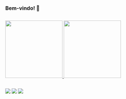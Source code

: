 ### Bem-vindo! 👋

##

<div>
  <a href="https://github.com/igorsantos-p">
  <img height="180em" src="https://github-readme-stats.vercel.app/api?username=igorsantos-p&show_icons=true&theme=react&include_all_commits=true&count_private=true"/>
  <img height="180em" src="https://github-readme-stats.vercel.app/api/top-langs/?username=igorsantos-p&layout=compact&langs_count=7&theme=react"/>
</div>

##

<div>
<a href="mailto:igrpereira.dev@gmail.com" target="_blank"><img src="https://img.shields.io/badge/Gmail-D14836?style=for-the-badge&logo=gmail&logoColor=white"></a>
<a href="https://www.instagram.com/igorsantos_p" target="_blank"><img src="https://img.shields.io/badge/Instagram-E4405F?style=for-the-badge&logo=instagram&logoColor=white"></a>
<a href="https://www.linkedin.com/in/pereiraigor" target="_blank"><img src="https://img.shields.io/badge/LinkedIn-0077B5?style=for-the-badge&logo=linkedin&logoColor=white"></a>
</div>
